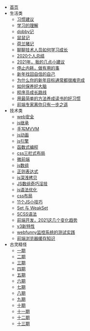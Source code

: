 <!--
 * @Author: caixin
 * @Date: 2021-06-10 10:06:40
 * @LastEditTime: 2021-07-06 13:48:07
 * @LastEditors: Please set LastEditors
 * @Description: 修改目录
 * @FilePath: \docsify\docs\_sidebar.md
-->
* [首页](./README.md)
* 生活类
    * [习惯建议](articles/life/l1.md)
    * [学习的理解](articles/life/l2.md)
    * [dobby记](articles/life/l3.md)
    * [鼠鼠记](articles/life/l4.md)
    * [荷兰猪记](articles/life/l5.md)
    * [聊聊技术人员如何学习成长](articles/life/l6.md)
    * [2020个人总结](articles/life/l8.md)
    * [2021年，我的几点小建议](articles/life/l7.md)
    * [停止内耗，做有用的事](articles/life/l9.md)
    * [新年找回自信的自己](articles/life/l10.md)
    * [为什么你的新年目标通常都很难完成](articles/life/l11.md)
    * [如何保养好大脑](articles/life/l12.md)
    * [程序员成长路线](articles/life/l13.md)
    * [用最简单的方法养成读书的好习惯](articles/life/l14.md)
    * [前端专家离你只有一步之遥](articles/life/l15.md)
    <!-- * [前端专家离你只有一步之遥](articles/life/l15.md) -->
* 技术类
    * [web安全](articles/technical/t1.md)
    * [js继承](articles/technical/t2.md)
    * [手写MVVM](articles/technical/t3.md)
    * [js动画](articles/technical/t4.md)
    * [js引擎](articles/technical/t5.md)
    * [函数式编程](articles/technical/t6.md) 
    * [css三栏式布局](articles/technical/t7.md)
    * [微前端](articles/technical/t8.md)
    * [js数组](articles/technical/t9.md)
    * [正则表达式](articles/technical/t10.md)
    * [js深浅拷贝](articles/technical/t11.md)
    * [JS数组奇巧淫技](articles/technical/t12.md)
    * [js语法优化](articles/technical/t13.md)
    * [css布局](articles/technical/t14.md)
    * [11个JS小技巧](articles/technical/t15.md)
    * [Set 与 WeakSet](articles/technical/t16.md)
    * [SCSS语法](articles/technical/t17.md)
    * [前端开发，2021这几个变化趋势](articles/technical/t18.md)
    * [v3新特性](articles/technical/t19.md)
    * [webfunny监控系统的测试实践](articles/technical/t20.md)
    * [前端浏览器缓存知识](articles/technical/t21.md)
* 古灵精怪
    * [一期](articles/fun/f1.md)
    * [二期](articles/fun/f2.md)
    * [三期](articles/fun/f3.md)
    * [四期](articles/fun/f4.md)
    * [五期](articles/fun/f5.md)
    * [六期](articles/fun/f6.md)
    * [七期](articles/fun/f7.md)
    * [八期](articles/fun/f8.md)
    * [九期](articles/fun/f9.md)
    * [十期](articles/fun/f10.md)
    * [十一期](articles/fun/f11.md)
    * [十二期](articles/fun/f12.md)
    * [十三期](articles/fun/f13.md)
